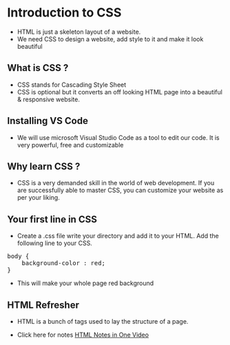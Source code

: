 # Introduction to CSS

* HTML is just a skeleton layout of a website.
* We need CSS to design a website, add style to it and make it look beautiful

## What is CSS ?
* CSS stands for Cascading Style Sheet
* CSS is optional but it converts an off looking HTML page into a beautiful & responsive website.

## Installing VS Code
* We will use microsoft Visual Studio Code as a tool to edit our code. It is very powerful, free and customizable

## Why learn CSS ?
* CSS is a very demanded skill in the world of web development. If you are successfully able to master CSS, you can customize your website as per your liking.

## Your first line in CSS
* Create a .css file write your directory and add it to your HTML. Add the following line to your CSS.

<pre>
body {
    background-color : red;
}
</pre>
* This will make your whole page red background

## HTML Refresher
* HTML is a bunch of tags used to lay the structure of a page.

* Click here for notes [HTML Notes in One Video](../1-HTML-One-Video-CWH/)
